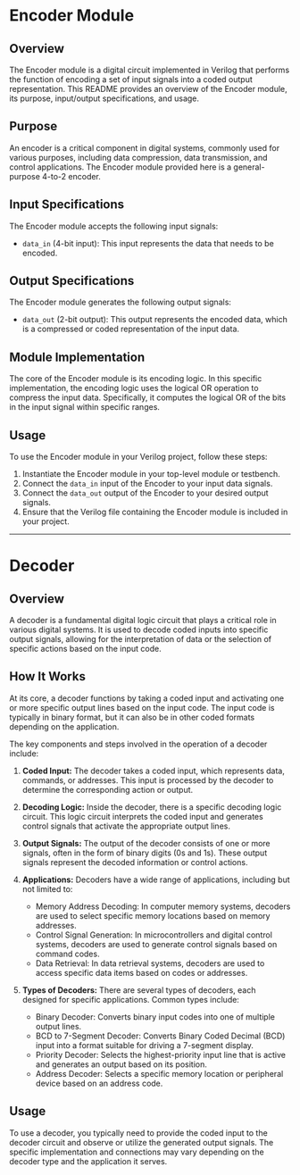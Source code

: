 # Encoder Module

## Overview

The Encoder module is a digital circuit implemented in Verilog that performs the function of encoding a set of input signals into a coded output representation. This README provides an overview of the Encoder module, its purpose, input/output specifications, and usage.

## Purpose

An encoder is a critical component in digital systems, commonly used for various purposes, including data compression, data transmission, and control applications. The Encoder module provided here is a general-purpose 4-to-2 encoder.

## Input Specifications

The Encoder module accepts the following input signals:

- `data_in` (4-bit input): This input represents the data that needs to be encoded.

## Output Specifications

The Encoder module generates the following output signals:

- `data_out` (2-bit output): This output represents the encoded data, which is a compressed or coded representation of the input data.

## Module Implementation

The core of the Encoder module is its encoding logic. In this specific implementation, the encoding logic uses the logical OR operation to compress the input data. Specifically, it computes the logical OR of the bits in the input signal within specific ranges.

## Usage

To use the Encoder module in your Verilog project, follow these steps:

1. Instantiate the Encoder module in your top-level module or testbench.
2. Connect the `data_in` input of the Encoder to your input data signals.
3. Connect the `data_out` output of the Encoder to your desired output signals.
4. Ensure that the Verilog file containing the Encoder module is included in your project.

<hr>

# Decoder

## Overview

A decoder is a fundamental digital logic circuit that plays a critical role in various digital systems. It is used to decode coded inputs into specific output signals, allowing for the interpretation of data or the selection of specific actions based on the input code.

## How It Works

At its core, a decoder functions by taking a coded input and activating one or more specific output lines based on the input code. The input code is typically in binary format, but it can also be in other coded formats depending on the application.

The key components and steps involved in the operation of a decoder include:

1. **Coded Input:** The decoder takes a coded input, which represents data, commands, or addresses. This input is processed by the decoder to determine the corresponding action or output.

2. **Decoding Logic:** Inside the decoder, there is a specific decoding logic circuit. This logic circuit interprets the coded input and generates control signals that activate the appropriate output lines.

3. **Output Signals:** The output of the decoder consists of one or more signals, often in the form of binary digits (0s and 1s). These output signals represent the decoded information or control actions.

4. **Applications:** Decoders have a wide range of applications, including but not limited to:
   - Memory Address Decoding: In computer memory systems, decoders are used to select specific memory locations based on memory addresses.
   - Control Signal Generation: In microcontrollers and digital control systems, decoders are used to generate control signals based on command codes.
   - Data Retrieval: In data retrieval systems, decoders are used to access specific data items based on codes or addresses.

5. **Types of Decoders:** There are several types of decoders, each designed for specific applications. Common types include:
   - Binary Decoder: Converts binary input codes into one of multiple output lines.
   - BCD to 7-Segment Decoder: Converts Binary Coded Decimal (BCD) input into a format suitable for driving a 7-segment display.
   - Priority Decoder: Selects the highest-priority input line that is active and generates an output based on its position.
   - Address Decoder: Selects a specific memory location or peripheral device based on an address code.

## Usage

To use a decoder, you typically need to provide the coded input to the decoder circuit and observe or utilize the generated output signals. The specific implementation and connections may vary depending on the decoder type and the application it serves.

